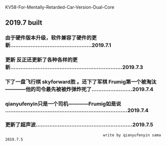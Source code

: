 KV58-For-Mentally-Retarded-Car-Version-Dual-Core
## 2019.7 built
### 由于硬件版本升级，软件兼容了硬件的更新…………………………………………2019.7.1
### 更新 反正还更新了各种各样的更新…………………………………………………………2019.7.3
### 下了一盘飞行棋 skyforward胜  。还下了军棋 Frumig第一个被淘汰————他的司令最先被被炸弹炸死了……………………2019.7.4
### qianyufenyin只是一个司机————Frumig如是说 ………………………………………………………………2019.7.4
### 更新了超声波…………………………………………………2019.7.5

                                                write by qianyufenyin sama    2019.7.5
